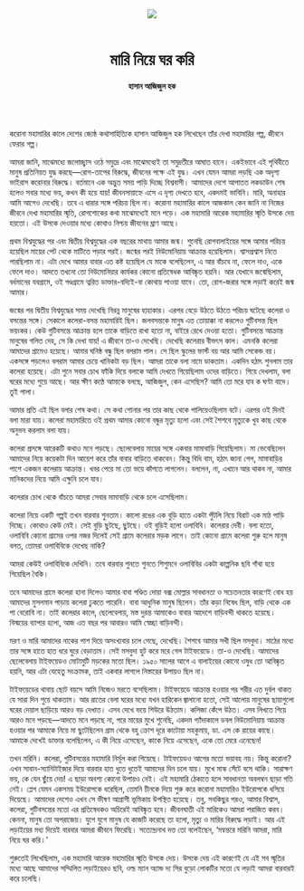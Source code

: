 <div align=center>
<img src=https://images.prothomalo.com/prothomalo-bangla/2021-01/1d75151c-eff9-4e9f-ac28-aebc4618d00f/palo_bangla_og.png />
<br><br>
<h1>মারি নিয়ে ঘর করি</h1> 
<h4>হাসান আজিজুল হক</h4>
<br><br>
</div>

করোনা মহামারির কালে দেশের জ্যেষ্ঠ কথাসাহিত্যিক হাসান আজিজুল হক লিখেছেন তাঁর দেখা মহামারির গল্প, জীবনে ফেরার গল্প।

আমরা জানি, মাঝেমধ্যে জলোচ্ছ্বাস ওঠে সমুদ্রে এবং মাঝেমধ্যেই তা সমুদ্রতীরে আঘাত হানে। একইভাবে এই পৃথিবীতে মানুষ প্রতিনিয়ত যুদ্ধ করছে—রোগ-তাপের বিরুদ্ধে, জীবনের পক্ষে এই যুদ্ধ। এখন যেমন আমরা লড়ছি এক অদৃশ্য ভাইরাস করোনার বিরুদ্ধে। বর্তমানে এক অদ্ভুত সময় পাড়ি দিচ্ছে বিশ্ববাসী। আমাদের দেশে আপাতত লকডাউন শেষ হলেও সবার মধ্যে ভয়, কখন কী হয়ে যায়! জীবনসায়াহ্নে এসে এ দৃশ্য দেখতে হবে, একদমই ভাবিনি। মারি, অনাহার আমি আগেও দেখেছি। তবে এ ধারার সঙ্গে পরিচয় ছিল না। করোনা মহামারির কালে আজকাল কেন জানি না নিজের জীবনে দেখা মহামারির স্মৃতি, রোগশোকের কথা মাঝেমধ্যেই মনে পড়ে। এক মহামারি আরেক মহামারির স্মৃতি উসকে দেয় হয়তো। এই উসকে দেওয়ার মধ্যে কোথাও নিশ্চয় জীবনের ঘ্রাণ আছে।

প্রথম বিশ্বযুদ্ধের পর এবং দ্বিতীয় বিশ্বযুদ্ধের এক বছরের মাথায় আমার জন্ম। শুনেছি রোগবালাইয়ের সঙ্গে আমার পরিচয় হয়েছিল মায়ের পেট থেকে মাটিতে পড়ার পরই। জন্মের পরই নিউমোনিয়ায় আক্রান্ত হয়েছিলাম। শ্বাসপ্রশ্বাস নিতে পারছিলাম না। এটা দেখে আমার বাবার এত কষ্ট হয়েছিল যে মাকে বলেছিলেন, এ আর বাঁচবে না, ফেলে দাও, একে ফেলে দাও। আদতে তখনো তো নিউমোনিয়ার কার্যকর কোনো প্রতিষেধক আবিষ্কৃত হয়নি। আর যেখানে জন্মেছিলাম, বর্ধমানের যবগ্রামে, ওই গণ্ডগ্রামে ত্বরিত ডাক্তার-বদ্যিই-বা কোথায় পাওয়া যাবে। তো, রোগ-জরার সঙ্গে লড়াই করেই জন্ম আমার।

জন্মের পর দ্বিতীয় বিশ্বযুদ্ধের সময় দেখেছি নিরন্ন মানুষের হাহাকার। এরপর বেড়ে উঠতে উঠতে পরিচয় ঘটেছে কলেরা ও বসন্তের সঙ্গে। সেকালে কলেরা-বসন্ত মহামারিই ছিল। জলবসন্তকে মানুষ এত তোয়াক্কা না করলেও গুটিবসন্ত ছিল ভয়ংকর। কেউ গুটিবসন্তে আক্রান্ত হলে তাকে বাড়িতে রাখা হতো না, বাইরে রেখে দেওয়া হতো। গুটিবসন্তে আক্রান্ত মানুষের গলিত দেহ, সে কি দেখা যায়! এ জীবনে তা-ও দেখেছি। দেখেছি কলেরার বীভৎস কাল। এমনকি কলেরা আমাদের গ্রামেও হয়েছে। আমার ঘনিষ্ঠ বন্ধু ছিল বলরাম পাল। সে ছিল স্কুলের ফার্স্ট বয় আর আমি সেকেন্ড বয়। একসঙ্গে পড়লেও বলরাম আমার চেয়ে খানিকটা বড় ছিল। আমরা তাকে বলা নামে ডাকতাম। একদিন হঠাৎ শুনলাম তার কলেরা হয়েছে। এটা শুনে সবার চোখ ফাঁকি দিয়ে বলাকে আমি দেখতে গিয়েছিলাম ওদের বাড়িতে। গিয়ে দেখলাম, বলা ঘরের মধ্যে শুয়ে আছে। আর ক্ষীণ কণ্ঠে আমাকে বলছে, আজিজুল, কেন এসেছিস? আমি তো মরে যাব ক ঘণ্টা বাদে। তুই পালা।

আমার প্রতি এই ছিল বলার শেষ কথা। সে কথা শোনার পর তার কাছ থেকে পালিয়েওছিলাম বটে। এরপর ওই দিনই বলা মারা যায়। কলেরা মহামারিতে ওই প্রথম আমার কোনো বন্ধুর মৃত্যু হলো এবং সেই শৈশবে মৃত্যুকে খুব কাছ থেকে অনুভব করলাম বলা যায়।

কলেরা প্রসঙ্গে আরেকটি কথাও মনে পড়ছে। ছেলেবেলায় মায়ের সঙ্গে একবার মামাবাড়ি গিয়েছিলাম। মা ভেবেছিলেন আমাদের নিয়ে কয়েকটা দিন আয়েশ করে তাঁর বাবার বাড়িতে থাকবেন। কিন্তু বিধি বাম, হঠাৎ জানা গেল, মামাবাড়ির পাশে একজন কলেরায় আক্রান্ত। খবর পেয়ে মা তো ভয়ে কাঁপতে লাগলেন। বললেন, না, এখানে আর থাকব না, আমার মানিকদের নিয়ে আমি এক্ষুনি চলে যাব।

কলেরার চোখ থেকে বাঁচতে আমরা সেবার মামাবাড়ি থেকে চলে এসেছিলাম।

কলেরা নিয়ে একটি গল্পই তখন বারবার শুনতাম। কালো রঙের এক বুড়ি হাতে একটা পুঁটলি নিয়ে বিরাট এক মাঠ পাড়ি দিচ্ছে। কোথাও কেউ নেই। সেই বুড়ি ছুটছে, ছুটছে। ওই বুড়িই হলো ওলাবিবি। কলেরার দেবী। বলা হতো, ওলাবিবি কোনো গ্রামের ওপর নজর দিলেই সেই গ্রামে কলেরার মড়ক লাগে। তাই কোনো গ্রামে কলেরা শুরু হলে মানুষ বলত, তোমরা ওলাবিবিকে দেখেছ নাকি?

আমরা কেউই ওলাবিবিকে দেখিনি। তবে বারবার শুনতে শুনতে শিশুমনে ওলাবিবির একটা কাল্পনিক ছবি গাঁথা হয়ে গিয়েছিল বৈকি।

তবে আমাদের গ্রামে কলেরা হানা দিলেও আমার বাবা পণ্ডিত দোয়া বক্স মোল্লার সাবধানতা ও সচেতনতার কারণেই বোধ হয় আমাদের মুসলমান পাড়ায় কলেরা ঢুকতে পারেনি। বাবা আধুনিক মানুষ ছিলেন। তাঁর কড়া নিষেধ ছিল, বাড়ি থেকে এক পা বেরোবি না। তাই কলেরার কালে, ছেলেবেলায়, মস্ত দুরন্ত আমাকেও বাবার আদেশে বাড়িবন্দী থাকতে হয়েছে। বিস্ময়ের ব্যাপার হলো, আজ এত বছর পর আবারও আমি স্বেচ্ছা বাড়িবন্দী।

মরণ ও মারি আমাদের নাকের পাশ দিয়ে অসংখ্যবার চলে গেছে, দেখেছি। শৈশবে আমার সখী ছিল মসবুদা। মাঠের মধ্যে তার সঙ্গে হাতে হাত ধরে ঘুরে বেড়াতাম। সেই মসবুদা হুট করে মরে গেল টাইফয়েডে। তা-ও দেখেছি। আমাদের ছেলেবেলায় টাইফয়েডও মোটামুটি মড়কের মতো ছিল। ১৯৫০ সালের আগে এ বালাইয়ের কোনো ওষুধ তো আবিষ্কৃত হয়নি, আর এটা যেহেতু সংক্রামক, তাই একবার লাগলে নিস্তারের উপায়ও ছিল না।

টাইফয়েডের থাবায় ছোট বয়সে আমি নিজেও মরতে বসেছিলাম। টাইফয়েডে আক্রান্ত হওয়ার পর শরীর এত দুর্বল থাকত যে সারা দিন শুয়ে থাকতাম। আর রাতের বেলা ঘরের মধ্যে যখন হারিকেন জ্বালানো হতো, সেই আলোয় মানুষের ছায়াগুলো ঘরের দেয়াল ছাড়িয়ে আরও বড় দেখাত। এসব দেখে ভয়ে শিউরে উঠতাম। কলিজা কেঁপে উঠত। এসব লিখতে গিয়ে আরও মনে পড়ছে—আদতে মনে পড়ছে না, পরে মায়ের মুখে শুনেছি, একদম গ্যাঁদাকালে ডবল নিউমোনিয়ায় আক্রান্ত হওয়ার পর আমাকে নিয়ে মা ছুটেছিলেন গ্রাম থেকে বহু ক্রোশ দূরে কাটোয়া মহকুমায়, ডা. এস কে রায়ের কাছে। আমাকে দেখেই ডাক্তার বলেছিলেন, এ কী নিয়ে এসেছেন, কাকে নিয়ে এসেছেন, একে তো মেরে এনেছেন!

তখন মরিনি। কলেরা, গুটিবসন্তের মহামারি নির্মূল করা গিয়েছে। টাইফয়েডও আগের মতো ভয়াবহ নয়। কিন্তু করোনা? এখন সাবান-স্যানিটাইজার দিয়ে বারবার হাত ধুতে ধুতেই আমাদের দিন চলে যায়। মুখে মাস্ক সেঁটে বসে থাকি। সারাক্ষণ ভয়, কে যেন ছুঁয়ে দেয়! এ ছাড়া অবশ্য কোনো উপায়ও নেই। এই মহামারি ঠেকাতে হলে সাবধানতা অবলম্বন ছাড়া গতি নেই। প্লেগ যেমন একসময় ইউরোপকে ধরেছিল, তেমনি চীনকে দিয়ে শুরু করে করোনা মহামারিও ইউরোপকে ধসিয়ে দিয়েছে। আমাদের দেশেও এখন সে ভীষণ আগ্রাসী ভূমিকায় উপস্থিত হয়েছে। তবু, সবকিছুর পরও, আমার বিশ্বাস, কলেরা, গুটিবসন্তের মতো এর প্রতিষেধকও অচিরেই আবিষ্কৃত হবে। জীবনঘাতী এই মারিকেও আমরা পরাজিত করব। কেননা, মানুষ তো অপরাজেয়। যুগে যুগে মানুষ যে কাজটি করেছে তা হলো, মৃত্যু ও মারির বিরুদ্ধে লড়াই। আর এই লড়াইয়ের মধ্য দিয়েই বারবার আমরা জীবনে ফিরেছি। সত্যেন্দ্রনাথ দত্ত তো বলেইছেন, ‘মন্বন্তরে মরিনি আমরা, মারি নিয়ে ঘর করি।’

শুরুতেই লিখেছিলাম, এক মহামারি আরেক মহামারির স্মৃতি উসকে দেয়। উসকে দেয় এই কারণেই যে এই সব স্মৃতির মধ্যে আছে আমাদের সম্মিলিত লড়াইয়েরও ছবি, ওল্ড ম্যান অ্যান্ড দ্য সির বুড়ো লোকটির মতো যে লড়াই আমরা বারবারই করে চলেছি।

